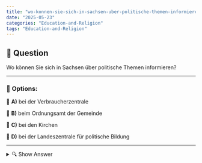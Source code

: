 ```yaml
---
title: "wo-konnen-sie-sich-in-sachsen-uber-politische-themen-informieren"
date: "2025-05-23"
categories: "Education-and-Religion"
tags: "Education-and-Religion"
---
```


## 📌 **Question**

Wo können Sie sich in Sachsen über politische Themen informieren?



---

### 📝 **Options:**

🔘 **A)** bei der Verbraucherzentrale

🔘 **B)** beim Ordnungsamt der Gemeinde

🔘 **C)** bei den Kirchen

🔘 **D)** bei der Landeszentrale für politische Bildung

---

<details>
  <summary>🔍 Show Answer</summary>

  <p>
💡  <b>Correct Answer:</b>  d
  </p>
  <p>
    📖<b>Explanation:</b>
    In Sachsen gibt es verschiedene Möglichkeiten, sich über politische Themen zu informieren. Die Landeszentrale für politische Bildung ist eine wichtige Institution, die Bildungsangebote, Veranstaltungen und Materialien zu politischen, historischen und sozialen Themen bereitstellt. Im Vergleich bieten die Verbraucherzentrale, das Ordnungsamt und die Kirchen nicht speziell politische Bildungsangebote, sondern konzentrieren sich auf Verbraucherschutz, Verwaltung und religiöse Themen. Für eine fundierte politische Bildung empfiehlt sich daher die Landeszentrale, die gezielt auf diese Themen ausgerichtet ist und umfassende Informationen bietet.
  </p>
</details>
